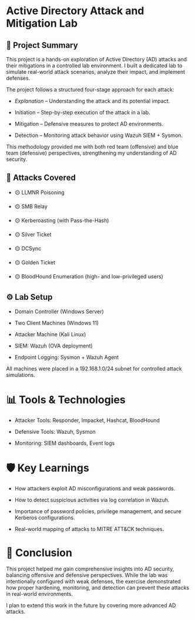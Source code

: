# Active Directory Attack and Mitigation Lab
## 📌 Project Summary
This project is a hands-on exploration of Active Directory (AD) attacks and their mitigations in a controlled lab environment. I built a dedicated lab to simulate real-world attack scenarios, analyze their impact, and implement defenses.

The project follows a structured four-stage approach for each attack:

- *Explanation* – Understanding the attack and its potential impact.

- Initiation – Step-by-step execution of the attack in a lab.

- Mitigation – Defensive measures to protect AD environments.

- Detection – Monitoring attack behavior using Wazuh SIEM + Sysmon.

This methodology provided me with both red team (offensive) and blue team (defensive) perspectives, strengthening my understanding of AD security.

## 🔐 Attacks Covered

- 🟡 LLMNR Poisoning

- 🟡 SMB Relay

- 🟡 Kerberoasting (with Pass-the-Hash)

- 🟡 Silver Ticket

- 🟡 DCSync

- 🟡 Golden Ticket

- 🟡 BloodHound Enumeration (high- and low-privileged users)

## ⚙️ Lab Setup

- Domain Controller (Windows Server)

- Two Client Machines (Windows 11)

- Attacker Machine (Kali Linux)

- SIEM: Wazuh (OVA deployment)

- Endpoint Logging: Sysmon + Wazuh Agent

All machines were placed in a 192.168.1.0/24 subnet for controlled attack simulations.

# 📊 Tools & Technologies

- Attacker Tools: Responder, Impacket, Hashcat, BloodHound

- Defensive Tools: Wazuh, Sysmon

- Monitoring: SIEM dashboards, Event logs

# 🛡️ Key Learnings

- How attackers exploit AD misconfigurations and weak passwords.

- How to detect suspicious activities via log correlation in Wazuh.

- Importance of password policies, privilege management, and secure Kerberos configurations.

- Real-world mapping of attacks to MITRE ATT&CK techniques.

# 📖 Conclusion

This project helped me gain comprehensive insights into AD security, balancing offensive and defensive perspectives. While the lab was intentionally configured with weak defenses, the exercise demonstrated how proper hardening, monitoring, and detection can prevent these attacks in real-world environments.

I plan to extend this work in the future by covering more advanced AD attacks.


